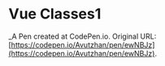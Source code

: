# Vue Classes1
 _A Pen created at CodePen.io. Original URL: [https://codepen.io/Avutzhan/pen/ewNBJz](https://codepen.io/Avutzhan/pen/ewNBJz).

 
